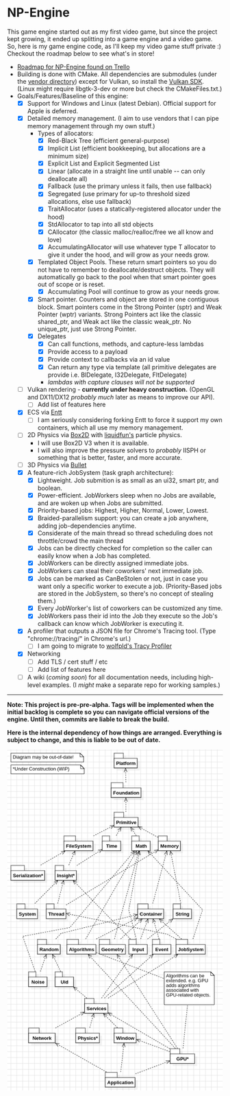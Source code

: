 # NP-Engine

This game engine started out as my first video game, but since the project kept growing, it ended up splitting into a game engine and a video game. So, here is my game engine code, as I'll keep my video game stuff private :) Checkout the roadmap below to see what's in store!

- [Roadmap for NP-Engine found on Trello](https://trello.com/b/YJhL1R6V)
- Building is done with CMake. All dependencies are submodules (under the [vendor directory](https://github.com/naphipps/NP-Engine/tree/master/vendor)) except for Vulkan, so install the [Vulkan SDK](https://vulkan.lunarg.com/sdk/home). (Linux might require libgtk-3-dev or more but check the CMakeFiles.txt.)
- Goals/Features/Baseline of this engine:
	- [x] Support for Windows and Linux (latest Debian). Official support for Apple is deferred.
	- [x] Detailed memory management. (I aim to use vendors that I can pipe memory management through my own stuff.)
		- Types of allocators:
			- [x] Red-Black Tree (efficient general-purpose)
			- [x] Implicit List (efficient bookkeeping, but allocations are a minimum size)
			- [x] Explicit List and Explicit Segmented List
			- [x] Linear (allocate in a straight line until unable -- can only deallocate all)
			- [x] Fallback (use the primary unless it fails, then use fallback)
			- [x] Segregated (use primary for up-to threshold sized allocations, else use fallback)
			- [x] TraitAllocator (uses a statically-registered allocator under the hood)
			- [x] StdAllocator to tap into all std objects
			- [x] CAllocator (the classic malloc/realloc/free we all know and love)
			- [x] AccumulatingAllocator will use whatever type T allocator to give it under the hood, and will grow as your needs grow.
		- [x] Templated Object Pools. These return smart pointers so you do not have to remember to deallocate/destruct objects. They will automatically go back to the pool when that smart pointer goes out of scope or is reset.
			- [x] Accumulating Pool will continue to grow as your needs grow.
		- [x] Smart pointer. Counters and object are stored in one contiguous block. Smart pointers come in the Strong Pointer (sptr) and Weak Pointer (wptr) variants. Strong Pointers act like the classic shared_ptr, and Weak act like the classic weak_ptr. No unique_ptr, just use Strong Pointer.
		- [x] Delegates
			- [x] Can call functions, methods, and capture-less lambdas
			- [x] Provide access to a payload
			- [x] Provide context to callbacks via an id value
			- [x] Can return any type via template (all primitive delegates are provide i.e. BlDelegate, I32Delegate, FltDelegate)
			- _lambdas with capture clauses will not be supported_
	- [ ] Vulkan rendering - **currently under heavy construction.** (OpenGL and DX11/DX12 _probably much_ later as means to improve our API).
		- [ ] Add list of features here
	- [x] ECS via [Entt](https://github.com/skypjack/entt)
		- [ ] I am seriously considering forking Entt to force it support my own containers, which all use my memory management.
	- [ ] 2D Physics via [Box2D](https://github.com/erincatto/box2d) with [liquidfun's](https://github.com/google/liquidfun) particle physics.
		- I will use Box2D V3 when it is available.
		- I will also improve the pressure solvers to _probably_ IISPH or something that is better, faster, and more accurate.
	- [ ] 3D Physics via [Bullet](https://github.com/bulletphysics/bullet3)
	- [x] A feature-rich JobSystem (task graph architecture):
		- [x] Lightweight. Job submition is as small as an ui32, smart ptr, and boolean.
		- [x] Power-efficient. JobWorkers sleep when no Jobs are available, and are woken up when Jobs are submitted.
		- [x] Priority-based jobs: Highest, Higher, Normal, Lower, Lowest.
		- [x] Braided-parallelism support: you can create a job anywhere, adding job-dependencies anytime.
		- [x] Considerate of the main thread so thread scheduling does not throttle/crowd the main thread
		- [x] Jobs can be directly checked for completion so the caller can easily know when a Job has completed.
		- [x] JobWorkers can be directly assigned immediate jobs.
		- [x] JobWorkers can steal their coworkers' next immediate job.
		- [x] Jobs can be marked as CanBeStolen or not, just in case you want only a specific worker to execute a job. (Priority-Based jobs are stored in the JobSystem, so there's no concept of stealing them.)
		- [x] Every JobWorker's list of coworkers can be customized any time.
		- [x] JobWorkers pass their id into the Job they execute so the Job's callback can know which JobWorker is executing it.
	- [x] A profiler that outputs a JSON file for Chrome's Tracing tool. (Type "chrome://tracing/" in Chrome's url.)
		- [ ] I am going to migrate to [wolfpld's Tracy Profiler](https://github.com/wolfpld/tracy)
	- [x] Networking
		- [ ] Add TLS / cert stuff / etc
		- [ ] Add list of features here
	- [ ] A wiki (_coming soon_) for all documentation needs, including high-level examples. (I _might_ make a separate repo for working samples.)

***

**Note: This project is pre-pre-alpha. Tags will be implemented when the initial backlog is complete so you can navigate official versions of the engine. Until then, commits are liable to break the build.**

**Here is the internal dependency of how things are arranged. Everything is subject to change, and this is liable to be out of date.**

![](https://raw.githubusercontent.com/naphipps/NP-Engine/master/docs/uml-screenshot.png)